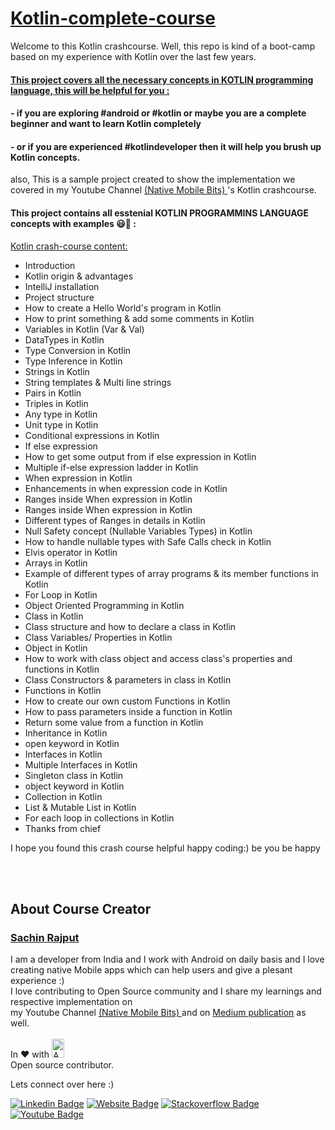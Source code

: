 # <a href="https://youtu.be/4cryd3Cacro">Kotlin-complete-course </a> 

 


 Welcome to this Kotlin crashcourse. Well, this repo is kind of a boot-camp based on my experience with Kotlin over the last few years.

 #### <a href="https://youtu.be/4cryd3Cacro"> This project covers all the necessary concepts in KOTLIN programming language, this will be helpful for you : </a> 

#### - if you are exploring #android or #kotlin or maybe you are a complete beginner and want to learn Kotlin completely 

#### - or if you are experienced #kotlindeveloper then it will help you brush up Kotlin concepts.

also, This is a sample project created to show the implementation we covered in my 
Youtube Channel <a href="https://www.youtube.com/channel/UCTjQSpx2waqXTC37AgM8qyA"> (Native Mobile Bits) </a>  's Kotlin crashcourse.


#### This project contains all esstenial KOTLIN PROGRAMMINS LANGUAGE concepts with examples 😃🚀 :
<a href="https://youtu.be/4cryd3Cacro"> Kotlin crash-course content: </a> 

 - Introduction </br>
 - Kotlin origin & advantages </br>
 - IntelliJ installation </br>
 - Project structure </br>
 - How to create a Hello World's program in Kotlin </br>
 - How to print something & add some comments in Kotlin </br>
 - Variables in Kotlin (Var & Val) </br>
 - DataTypes  in Kotlin </br>
 - Type Conversion in Kotlin </br>
 - Type Inference  in Kotlin </br>
 - Strings in Kotlin </br>
 - String templates & Multi line strings </br>
 - Pairs in Kotlin </br>
 - Triples in Kotlin </br>
 - Any type in Kotlin </br>
 - Unit type in Kotlin </br>
 - Conditional expressions in Kotlin</br>
 - If else expression </br>
 - How to get some output from if else expression in Kotlin</br>
 - Multiple if-else expression ladder in Kotlin </br>
 - When expression in Kotlin </br>
 - Enhancements in when expression code  in Kotlin </br>
 - Ranges inside When expression in Kotlin  </br>
 - Ranges inside When expression in Kotlin  </br>
 - Different types of Ranges in details in Kotlin </br> 
 - Null Safety concept (Nullable Variables Types) in Kotlin </br>
 - How to handle nullable types with Safe Calls check in Kotlin </br>
 - Elvis operator  in Kotlin </br>
 - Arrays in Kotlin </br>
 - Example of different types of array programs & its member functions  in Kotlin </br>
 - For Loop in Kotlin </br>
 - Object Oriented Programming in Kotlin </br>
 - Class in Kotlin </br>
 - Class structure and how to declare a class  in Kotlin </br>
 - Class Variables/ Properties in Kotlin </br>
 - Object in Kotlin </br>
 - How to work with class object and access class's properties and functions in Kotlin </br>
 - Class Constructors & parameters in class in Kotlin </br>
 - Functions in Kotlin </br>
 - How to create our own custom Functions in Kotlin </br>
 - How to pass parameters inside a function in Kotlin </br>
 - Return some value from a function in Kotlin </br>
 - Inheritance in Kotlin </br>
 - open keyword in Kotlin </br>
 - Interfaces in Kotlin </br>
 - Multiple Interfaces in Kotlin </br>
 - Singleton class  in Kotlin </br>
 - object keyword in Kotlin </br>
 - Collection in Kotlin </br>
 - List & Mutable List in Kotlin </br>
 - For each loop in collections in Kotlin </br>
 - Thanks from chief  </br>

I hope you found this crash course helpful happy coding:)  be you be happy







</br>

</br>

## About Course Creator
### <a href="https://www.youtube.com/channel/UCTjQSpx2waqXTC37AgM8qyA/videos"> Sachin Rajput</a>

I am a developer from India and I work with Android on daily basis and I love creating native Mobile apps which can help users and give a plesant experience :)<br/>
I love contributing to Open Source community and I share my learnings and respective implementation on </br> my 
Youtube Channel <a href="https://www.youtube.com/channel/UCTjQSpx2waqXTC37AgM8qyA"> (Native Mobile Bits) </a> and on <a href="https://droid-lover.medium.com//">Medium publication</a> as well. 
</br></br>
  In :heart: with <img src="https://github.com/myJarvis/EasyAnalytics/blob/master/images/android.png" alt="Android" width=20  height=30> </br> Open source contributor.
  
Lets connect over here :) 
  
[![Linkedin Badge](https://img.shields.io/badge/-LinkedIn-0e76a8?style=flat-square&logo=Linkedin&logoColor=white)](https://www.linkedin.com/in/sachin-rajput-998b48105/)
[![Website Badge](https://img.shields.io/badge/Medium-3b5998?style=flat-square&logo=google-chrome&logoColor=white)](https://droid-lover.medium.com/)
[![Stackoverflow Badge](https://img.shields.io/badge/-Stackoverflow-FFA500?style=flat-square&logo=Stackoverflow&logoColor=orange)](https://stackoverflow.com/users/7193506/sachin)
[![Youtube Badge](https://img.shields.io/badge/YouTube-FF0000?style=for-the-badge&logo=youtube&logoColor=white)](https://www.youtube.com/channel/UCTjQSpx2waqXTC37AgM8qyA)



